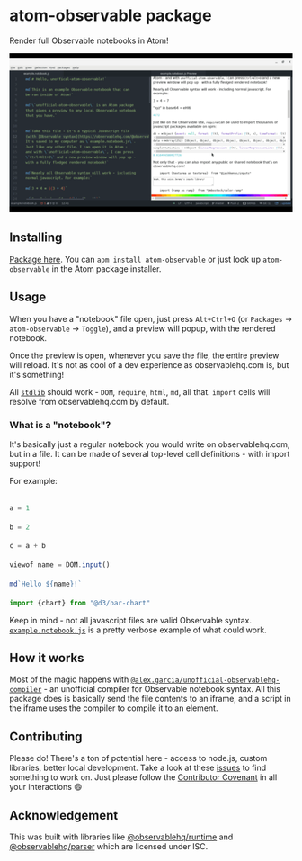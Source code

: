 # atom-observable package

Render full Observable notebooks in Atom!

![](./example.gif)

## Installing

[Package here](https://atom.io/packages/atom-observable). You can `apm install atom-observable` or just look up `atom-observable` in the Atom package installer.

## Usage

When you have a "notebook" file open, just press `Alt+Ctrl+O` (or `Packages` -> `atom-observable` -> `Toggle`), and a preview will popup, with the rendered notebook.

Once the preview is open, whenever you save the file, the entire preview will reload. It's not as cool of a dev experience as observablehq.com is, but it's something!

All [`stdlib`](https://github.com/observablehq/stdlib) should work - `DOM`, `require`, `html`, `md`, all that. `import` cells will resolve from observablehq.com by default.

### What is a "notebook"?

It's basically just a regular notebook you would write on observablehq.com, but in a file. It can be made of several top-level cell definitions - with import support!

For example:

```javascript

a = 1

b = 2

c = a + b

viewof name = DOM.input()

md`Hello ${name}!`

import {chart} from "@d3/bar-chart"
```

Keep in mind - not all javascript files are valid Observable syntax. [`example.notebook.js`](./example.notebook.js) is a pretty verbose example of what could work.

## How it works

Most of the magic happens with [`@alex.garcia/unofficial-observablehq-compiler`](https://github.com/asg017/unofficial-observablehq-compiler) - an unofficial compiler for Observable notebook syntax. All this package does is basically send the file contents to an iframe, and a script in the iframe uses the compiler to compile it to an element.

## Contributing

Please do! There's a ton of potential here - access to node.js, custom libraries, better local development. Take a look at these [issues](https://github.com/asg017/atom-observable/issues) to find something to work on. Just please follow the [Contributor Covenant](https://www.contributor-covenant.org/) in all your interactions 😄

## Acknowledgement

This was built with libraries like [@observablehq/runtime](https://github.com/observablehq/runtime) and [@observablehq/parser](https://github.com/observablehq/parser) which are licensed under ISC.
